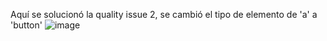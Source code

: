 Aquí se solucionó la quality issue 2, se cambió el tipo de elemento de 'a' a 'button'
![image](https://github.com/naikelito/INF225-GRUPO29-PROYECTO/assets/84542201/5da6549d-186a-4794-8483-08e745298945)

